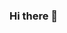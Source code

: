 ### Hi there 👋

<!--
Hello, I'm Dhruv This is my first project on Student Result Management System in php,It is a WebDev Project it uses HTML/CSS/JavaScript with
JQuery/AJAX and BootStrap for the frontend,PhP in Backend and Mysql for Database.
[Here on this link, demo of the project can be seen ]([https://www.google.com](http://studentresult.free.nf/))
-->
